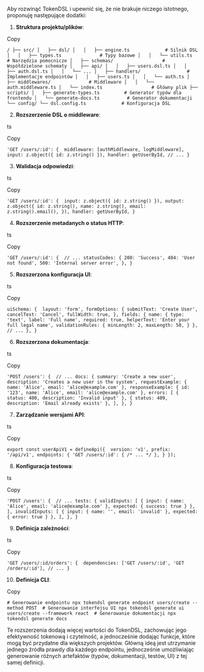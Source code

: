 Aby rozwinąć TokenDSL i upewnić się, że nie brakuje niczego istotnego, proponuję następujące dodatki:

1.  **Struktura projektu/plików**:

Copy

`/ ├── src/ │   ├── dsl/ │   │   ├── engine.ts             # Silnik DSL │   │   ├── types.ts              # Typy bazowe │   │   └── utils.ts              # Narzędzia pomocnicze │   ├── schemas/                  # Współdzielone schematy │   ├── api/ │   │   ├── users.dsl.ts │   │   ├── auth.dsl.ts │   │   └── ... │   ├── handlers/                 # Implementacje endpointów │   │   ├── users.ts │   │   └── auth.ts │   ├── middlewares/              # Middleware │   │   └── auth.middleware.ts │   └── index.ts                  # Główny plik ├── scripts/ │   ├── generate-types.ts         # Generator typów dla frontendu │   └── generate-docs.ts          # Generator dokumentacji └── config/
 └── dsl.config.ts             # Konfiguracja DSL`

2.  **Rozszerzenie DSL o middleware**:

ts

Copy

`'GET /users/:id': {  middleware: [authMiddleware, logMiddleware], input: z.object({ id: z.string() }), handler: getUserById, // ... }`

3.  **Walidacja odpowiedzi**:

ts

Copy

`'GET /users/:id': {  input: z.object({ id: z.string() }), output: z.object({ id: z.string(), name: z.string(), email: z.string().email(), }), handler: getUserById, }`

4.  **Rozszerzenie metadanych o status HTTP**:

ts

Copy

`'GET /users/:id': {  // ... statusCodes: { 200: 'Success', 404: 'User not found', 500: 'Internal server error', }, }`

5.  **Rozszerzona konfiguracja UI**:

ts

Copy

`uiSchema: {  layout: 'form', formOptions: { submitText: 'Create User', cancelText: 'Cancel', fullWidth: true, }, fields: { name: { type: 'text', label: 'Full name', required: true, helperText: 'Enter your full legal name', validationRules: { minLength: 2, maxLength: 50, } }, // ... }, }`

6.  **Rozszerzona dokumentacja**:

ts

Copy

`'POST /users': {  // ... docs: { summary: 'Create a new user', description: 'Creates a new user in the system', requestExample: { name: 'Alice', email: 'alice@example.com' }, responseExample: { id: '123', name: 'Alice', email: 'alice@example.com' }, errors: [ { status: 400, description: 'Invalid input' }, { status: 409, description: 'Email already exists' }, ], }, }`

7.  **Zarządzanie wersjami API**:

ts

Copy

`export const userApiV1 = defineApi({  version: 'v1', prefix: '/api/v1', endpoints: { 'GET /users/:id': { /* ... */ }, } });`

8.  **Konfiguracja testowa**:

ts

Copy

`'POST /users': {  // ... tests: { validInputs: [ { input: { name: 'Alice', email: 'alice@example.com' }, expected: { success: true } }, ], invalidInputs: [ { input: { name: '', email: 'invalid' }, expected: { error: true } }, ], }, }`

9.  **Definicja zależności**:

ts

Copy

`'GET /users/:id/orders': {  dependencies: ['GET /users/:id', 'GET /orders/:id'], // ... }`

10.  **Definicja CLI**:

Copy

`# Generowanie endpointu npx tokendsl generate endpoint users/create --method POST  # Generowanie interfejsu UI npx tokendsl generate ui users/create --framework react  # Generowanie dokumentacji npx tokendsl generate docs`

Te rozszerzenia dodają więcej wartości do TokenDSL, zachowując jego efektywność tokenową i czytelność, a jednocześnie dodając funkcje, które mogą być przydatne dla większych projektów. Główną ideą jest utrzymanie jednego źródła prawdy dla każdego endpointu, jednocześnie umożliwiając generowanie różnych artefaktów (typów, dokumentacji, testów, UI) z tej samej definicji.